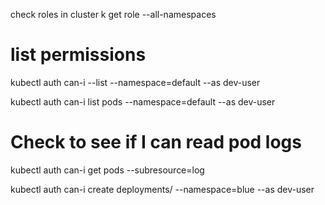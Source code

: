 check roles in cluster
k get role --all-namespaces



<!-- https://kubernetes.io/docs/reference/kubectl/generated/kubectl_auth/kubectl_auth_can-i/ -->
# list permissions
kubectl auth can-i --list --namespace=default --as dev-user

kubectl auth can-i list pods --namespace=default --as dev-user

 # Check to see if I can read pod logs
  kubectl auth can-i get pods --subresource=log


kubectl auth can-i create deployments/ --namespace=blue --as dev-user
